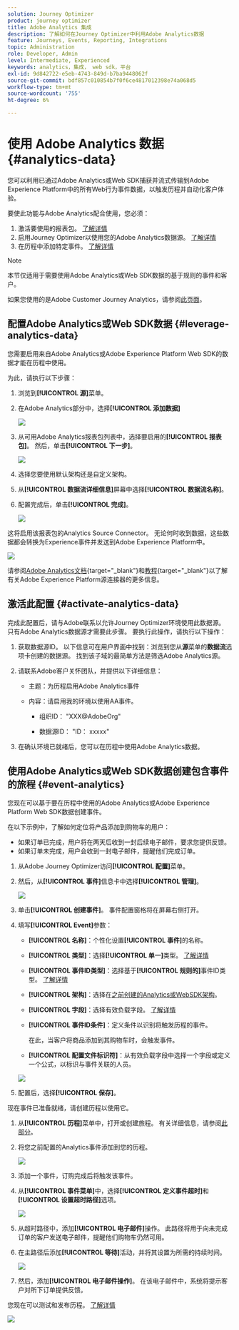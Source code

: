 ```yaml
---
solution: Journey Optimizer
product: journey optimizer
title: Adobe Analytics 集成
description: 了解如何在Journey Optimizer中利用Adobe Analytics数据
feature: Journeys, Events, Reporting, Integrations
topic: Administration
role: Developer, Admin
level: Intermediate, Experienced
keywords: analytics，集成， web sdk，平台
exl-id: 9d842722-e5eb-4743-849d-b7ba9448062f
source-git-commit: bdf857c010854b7f0f6ce4817012398e74a068d5
workflow-type: tm+mt
source-wordcount: '755'
ht-degree: 6%

---
```


# 使用 Adobe Analytics 数据 {#analytics-data}

您可以利用已通过Adobe Analytics或Web SDK捕获并流式传输到Adobe Experience Platform中的所有Web行为事件数据，以触发历程并自动化客户体验。

要使此功能与Adobe Analytics配合使用，您必须：

1. 激活要使用的报表包。 [了解详情](#leverage-analytics-data)
1. 启用Journey Optimizer以使用您的Adobe Analytics数据源。 [了解详情](#activate-analytics-data)
1. 在历程中添加特定事件。 [了解详情](#event-analytic)

>[!NOTE]
>
>本节仅适用于需要使用Adobe Analytics或Web SDK数据的基于规则的事件和客户。
> 
>如果您使用的是Adobe Customer Journey Analytics，请参阅[此页面](../reports/cja-ajo.md)。
>

## 配置Adobe Analytics或Web SDK数据 {#leverage-analytics-data}

您需要启用来自Adobe Analytics或Adobe Experience Platform Web SDK的数据才能在历程中使用。

为此，请执行以下步骤：

1. 浏览到&#x200B;**[!UICONTROL 源]**&#x200B;菜单。

1. 在Adobe Analytics部分中，选择&#x200B;**[!UICONTROL 添加数据]**

   ![](assets/ajo-aa_1.png)

1. 从可用Adobe Analytics报表包列表中，选择要启用的&#x200B;**[!UICONTROL 报表包]**。 然后，单击&#x200B;**[!UICONTROL 下一步]**。

   ![](assets/ajo-aa_2.png)

1. 选择您要使用默认架构还是自定义架构。

1. 从&#x200B;**[!UICONTROL 数据流详细信息]**&#x200B;屏幕中选择&#x200B;**[!UICONTROL 数据流名称]**。

1. 配置完成后，单击&#x200B;**[!UICONTROL 完成]**。

   ![](assets/ajo-aa_3.png)

这将启用该报表包的Analytics Source Connector。 无论何时收到数据，这些数据都会转换为Experience事件并发送到Adobe Experience Platform中。

![](assets/ajo-aa_4.png)

请参阅[Adobe Analytics文档](https://experienceleague.adobe.com/docs/experience-platform/sources/connectors/adobe-applications/analytics.html){target="_blank"}和[教程](https://experienceleague.adobe.com/docs/experience-platform/sources/ui-tutorials/create/adobe-applications/analytics.html){target="_blank"}以了解有关Adobe Experience Platform源连接器的更多信息。

## 激活此配置 {#activate-analytics-data}

完成此配置后，请与Adobe联系以允许Journey Optimizer环境使用此数据源。 只有Adobe Analytics数据源才需要此步骤。 要执行此操作，请执行以下操作：

1. 获取数据源ID。 以下信息可在用户界面中找到：浏览到您从&#x200B;**源**&#x200B;菜单的&#x200B;**数据流**&#x200B;选项卡创建的数据源。 找到该子域的最简单方法是筛选Adobe Analytics源。
1. 请联系Adobe客户关怀团队，并提供以下详细信息：

   * 主题：为历程启用Adobe Analytics事件

   * 内容：请启用我的环境以使用AA事件。

      * 组织ID： &quot;XXX@AdobeOrg&quot;

      * 数据源ID： &quot;ID： xxxxx&quot;

1. 在确认环境已就绪后，您可以在历程中使用Adobe Analytics数据。

## 使用Adobe Analytics或Web SDK数据创建包含事件的旅程 {#event-analytics}

您现在可以基于要在历程中使用的Adobe Analytics或Adobe Experience Platform Web SDK数据创建事件。

在以下示例中，了解如何定位将产品添加到购物车的用户：

* 如果订单已完成，用户将在两天后收到一封后续电子邮件，要求您提供反馈。
* 如果订单未完成，用户会收到一封电子邮件，提醒他们完成订单。

1. 从Adobe Journey Optimizer访问&#x200B;**[!UICONTROL 配置]**&#x200B;菜单。

1. 然后，从&#x200B;**[!UICONTROL 事件]**&#x200B;信息卡中选择&#x200B;**[!UICONTROL 管理]**。

   ![](assets/ajo-aa_5.png)

1. 单击&#x200B;**[!UICONTROL 创建事件]**。 事件配置窗格将在屏幕右侧打开。

1. 填写&#x200B;**[!UICONTROL Event]**&#x200B;参数：

   * **[!UICONTROL 名称]**：个性化设置&#x200B;**[!UICONTROL 事件]**&#x200B;的名称。
   * **[!UICONTROL 类型]**：选择&#x200B;**[!UICONTROL 单一]**&#x200B;类型。 [了解详情](../event/about-events.md)
   * **[!UICONTROL 事件ID类型]**：选择基于&#x200B;**[!UICONTROL 规则的]**&#x200B;事件ID类型。 [了解详情](../event/about-events.md#event-id-type)
   * **[!UICONTROL 架构]**：选择在[之前创建的Analytics或WebSDK架构](#leverage-analytics-data)。
   * **[!UICONTROL 字段]**：选择有效负载字段。 [了解详情](../event/about-creating.md#define-the-payload-fields)
   * **[!UICONTROL 事件ID条件]**：定义条件以识别将触发历程的事件。

     在此，当客户将商品添加到其购物车时，会触发事件。
   * **[!UICONTROL 配置文件标识符]**：从有效负载字段中选择一个字段或定义一个公式，以标识与事件关联的人员。

   ![](assets/ajo-aa_6.png)

1. 配置后，选择&#x200B;**[!UICONTROL 保存]**。

现在事件已准备就绪，请创建历程以使用它。

1. 从&#x200B;**[!UICONTROL 历程]**&#x200B;菜单中，打开或创建旅程。 有关详细信息，请参阅[此部分](../building-journeys/journey-gs.md)。

1. 将您之前配置的Analytics事件添加到您的历程。

   ![](assets/ajo-aa_8.png)

1. 添加一个事件，订购完成后将触发该事件。

1. 从&#x200B;**[!UICONTROL 事件菜单]**&#x200B;中，选择&#x200B;**[!UICONTROL 定义事件超时]**&#x200B;和&#x200B;**[!UICONTROL 设置超时路径]**&#x200B;选项。

   ![](assets/ajo-aa_9.png)

1. 从超时路径中，添加&#x200B;**[!UICONTROL 电子邮件]**&#x200B;操作。 此路径将用于向未完成订单的客户发送电子邮件，提醒他们购物车仍然可用。

1. 在主路径后添加&#x200B;**[!UICONTROL 等待]**&#x200B;活动，并将其设置为所需的持续时间。

   ![](assets/ajo-aa_10.png)

1. 然后，添加&#x200B;**[!UICONTROL 电子邮件操作]**。 在该电子邮件中，系统将提示客户对所下订单提供反馈。

您现在可以测试和发布历程。 [了解详情](../building-journeys/publishing-the-journey.md)

![](assets/ajo-aa_7.png)
